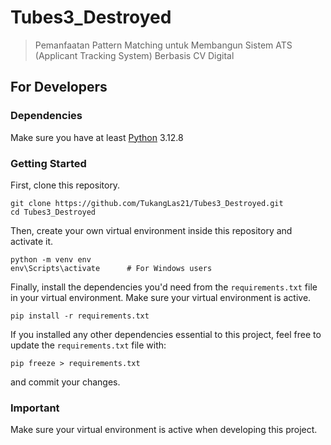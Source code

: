 # Tubes3_Destroyed
> Pemanfaatan Pattern Matching untuk Membangun Sistem ATS (Applicant Tracking System) Berbasis CV Digital

## For Developers
### Dependencies
Make sure you have at least [Python](https://www.python.org/downloads/) 3.12.8

### Getting Started
First, clone this repository.
```shell
git clone https://github.com/TukangLas21/Tubes3_Destroyed.git
cd Tubes3_Destroyed
```

Then, create your own virtual environment inside this repository and activate it.
```shell
python -m venv env
env\Scripts\activate      # For Windows users
```

Finally, install the dependencies you'd need from the `requirements.txt` file in your virtual environment. Make sure your virtual environment is active.
```shell
pip install -r requirements.txt
```

If you installed any other dependencies essential to this project, feel free to update the `requirements.txt` file with:
```shell
pip freeze > requirements.txt
```
and commit your changes.

### Important
Make sure your virtual environment is active when developing this project.
